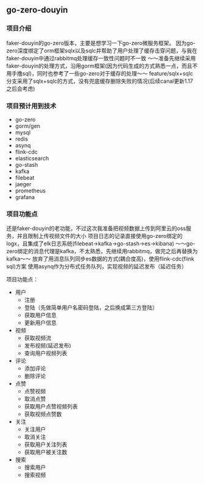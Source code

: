 ## go-zero-douyin
### 项目介绍
faker-douyin的go-zero版本，主要是想学习一下go-zero微服务框架。
因为go-zero深度绑定了orm框架sqlx以及sqlc并帮助了用户处理了缓存击穿问题，与我在faker-douyin中通过rabbitmq处理缓存一致性问题时不一致
～～准备先继续采用faker-douyin的处理方式，沿用gorm框架(因为代码生成的方式熟悉一点，而且不用手撸sql)，同时也参考了一些go-zero对于缓存的处理～～
feature/sqlx+sqlc分支采用了sqlx+sqlc的方式，没有兜底缓存删除失败的情况(后续canal更新1.17之后会考虑)
### 项目预计用到技术
- go-zero
- gorm/gen
- mysql
- redis
- asynq
- flink-cdc
- elasticsearch
- go-stash
- kafka
- filebeat
- jaeger
- prometheus
- grafana

### 项目功能点
还是faker-douyin的老功能，不过这次我准备把视频数据上传到阿里云的oss服务，并且限制上传视频文件的大小
项目日志的记录直接使用go-zero绑定的logx，且集成了elk日志系统(filebeat->kafka->go-stash->es->kibana)
～～go-zero绑定的消息代理是kafka，不太熟悉，先继续用rabbitmq，做完之后再替换为kafka～～
放弃了用消息队列同步es数据的方式(耦合度高)，使用flink-cdc(flink sql)方案
使用asynq作为分布式任务队列，实现视频的延迟发布（延迟任务）

项目功能点：
- 用户
    - 注册
    - 登陆（先做简单用户名密码登陆，之后换成第三方登陆）
    - 获取用户信息
    - 更新用户信息
- 视频
    - 获取视频流
    - 发布视频(延迟发布)
    - 查询用户视频列表
- 评论
    - 添加评论
    - 删除评论
- 点赞
    - 点赞视频
    - 取消点赞
    - 获取用户点赞视频列表
    - 获取视频点赞数
- 关注
    - 关注用户
    - 取消关注
    - 获取用户关注列表
    - 获取用户被关注数
- 搜索
    - 搜索用户
    - 搜索视频
